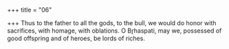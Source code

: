 +++
title = "06"

+++
Thus to the father to all the gods, to the bull, we would do honor with  sacrifices, with homage, with oblations.
O Br̥haspati, may we, possessed of good offspring and of heroes, be  lords of riches.